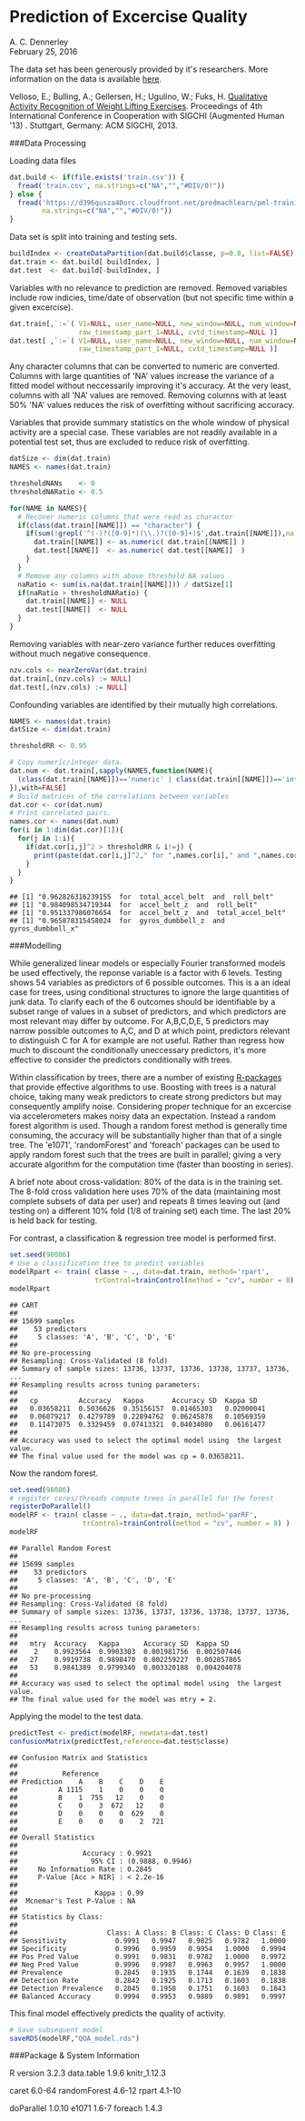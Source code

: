 # Prediction of Excercise Quality
A. C. Dennerley  
February 25, 2016  



The data set has been generously provided by it's researchers.  More information on the data is available <a href="http://groupware.les.inf.puc-rio.br/har">here</a>.  

Velloso, E.; Bulling, A.; Gellersen, H.; Ugulino, W.; Fuks, H. <a href="http://groupware.les.inf.puc-rio.br/work.jsf?p1=11201">Qualitative Activity Recognition of Weight Lifting Exercises</a>. Proceedings of 4th International Conference in Cooperation with SIGCHI (Augmented Human '13) . Stuttgart, Germany: ACM SIGCHI, 2013. 

###Data Processing

Loading data files


```r
dat.build <- if(file.exists('train.csv')) {
  fread('train.csv', na.strings=c("NA","","#DIV/0!"))
} else {
  fread('https://d396qusza40orc.cloudfront.net/predmachlearn/pml-training.csv',
        na.strings=c("NA","","#DIV/0!"))
}
```

Data set is split into training and testing sets.


```r
buildIndex <- createDataPartition(dat.build$classe, p=0.8, list=FALSE)
dat.train <- dat.build[ buildIndex, ]
dat.test  <- dat.build[-buildIndex, ]
```

Variables with no relevance to prediction are removed.  Removed variables include row indicies, time/date of observation (but not specific time within a given excercise).


```r
dat.train[,`:=`( V1=NULL, user_name=NULL, new_window=NULL, num_window=NULL,
                 raw_timestamp_part_1=NULL, cvtd_timestamp=NULL )]
dat.test[ ,`:=`( V1=NULL, user_name=NULL, new_window=NULL, num_window=NULL,
                 raw_timestamp_part_1=NULL, cvtd_timestamp=NULL )]
```

Any character columns that can be converted to numeric are converted.  Columns with large quantities of 'NA' values increase the variance of a fitted model without neccessarily improving it's accuracy.  At the very least, columns with all 'NA' values are removed.  Removing columns with at least 50% 'NA' values reduces the risk of overfitting without sacrificing accuracy.

Variables that provide summary statistics on the whole window of physical activity are a special case.  These variables are not readily available in a potential test set, thus are excluded to reduce risk of overfitting.


```r
datSize <- dim(dat.train)
NAMES <- names(dat.train)

thresholdNANs    <- 0
thresholdNARatio <- 0.5

for(NAME in NAMES){
  # Recover numeric columns that were read as character
  if(class(dat.train[[NAME]]) == "character") {
    if(sum(!grepl('^(-)?([0-9]*)(\\.)?([0-9]+)$',dat.train[[NAME]]),na.rm=TRUE) == thresholdNANs) {
      dat.train[[NAME]] <- as.numeric( dat.train[[NAME]] )
      dat.test[[NAME]]  <- as.numeric( dat.test[[NAME]]  )
    }
  }
  # Remove any columns with above threshold NA values
  naRatio <- sum(is.na(dat.train[[NAME]])) / datSize[1]
  if(naRatio > thresholdNARatio) {
    dat.train[[NAME]] <- NULL
    dat.test[[NAME]]  <- NULL
  }
}
```

Removing variables with near-zero variance further reduces overfitting without much negative consequence.


```r
nzv.cols <- nearZeroVar(dat.train)
dat.train[,(nzv.cols) := NULL]
dat.test[,(nzv.cols) := NULL]
```

Confounding variables are identified by their mutually high correlations.


```r
NAMES <- names(dat.train)
datSize <- dim(dat.train)

thresholdRR <- 0.95

# Copy numeric/integer data.
dat.num <- dat.train[,sapply(NAMES,function(NAME){
  (class(dat.train[[NAME]])=='numeric' | class(dat.train[[NAME]])=='integer')
}),with=FALSE]
# Build matrices of the correlations between variables
dat.cor <- cor(dat.num)
# Print correlated pairs.
names.cor <- names(dat.num)
for(i in 1:dim(dat.cor)[1]){
  for(j in 1:i){
    if(dat.cor[i,j]^2 > thresholdRR & i!=j) {
      print(paste(dat.cor[i,j]^2," for ",names.cor[i]," and ",names.cor[j]))
    }
  }
}
```

```
## [1] "0.962826316239155  for  total_accel_belt  and  roll_belt"
## [1] "0.984098534719344  for  accel_belt_z  and  roll_belt"
## [1] "0.951337986076654  for  accel_belt_z  and  total_accel_belt"
## [1] "0.965878315458024  for  gyros_dumbbell_z  and  gyros_dumbbell_x"
```

###Modelling

While generalized linear models or especially Fourier transformed models be used effectively, the reponse variable is a factor with 6 levels.  Testing shows 54 variables as predictors of 6 possible outcomes.  This is a an ideal case for trees, using conditional structures to ignore the large quantities of junk data.  To clarify each of the 6 outcomes should be identifiable by a subset range of values in a subset of predictors, and which predictors are most relevant may differ by outcome.  For A,B,C,D,E, 5 predictors may narrow possible outcomes to A,C, and D at which point, predictors relevant to distinguish C for A for example are not useful.  Rather than regress how much to discount the conditionally uneccessary predictors, it's more effective to consider the predictors conditionally with trees.  

Within classification by trees, there are a number of existing <a href="http://topepo.github.io/caret/modelList.html">R-packages</a> that provide effective algorithms to use.  Boosting with trees is a natural choice, taking many weak predictors to create strong predictors but may consequently amplify noise.  Considering proper technique for an excercise via accelerometers makes noisy data an expectation.  Instead a random forest algorithm is used.  Though a random forest method is generally time consuming, the accuracy will be substantially higher than that of a single tree.  The 'e1071', 'randomForest' and 'foreach' packages can be used to apply random forest such that the trees are built in parallel; giving a very accurate algorithm for the computation time (faster than boosting in series).

A brief note about cross-validation:  80% of the data is in the training set.  The 8-fold cross validation here uses 70% of the data (maintaining most complete subsets of data per user) and repeats 8 times leaving out (and testing on) a different 10% fold (1/8 of training set) each time.  The last 20% is held back for testing.

For contrast, a classification & regression tree model is performed first.


```r
set.seed(98086)
# Use a classification tree to predict variables
modelRpart <- train( classe ~ ., data=dat.train, method='rpart',
                     trControl=trainControl(method = "cv", number = 8) )
modelRpart
```

```
## CART 
## 
## 15699 samples
##    53 predictors
##     5 classes: 'A', 'B', 'C', 'D', 'E' 
## 
## No pre-processing
## Resampling: Cross-Validated (8 fold) 
## Summary of sample sizes: 13736, 13737, 13736, 13738, 13737, 13736, ... 
## Resampling results across tuning parameters:
## 
##   cp          Accuracy   Kappa       Accuracy SD  Kappa SD  
##   0.03658211  0.5036626  0.35156157  0.01465303   0.02000041
##   0.06079217  0.4279789  0.22894762  0.06245878   0.10569359
##   0.11473075  0.3329459  0.07413321  0.04034080   0.06161477
## 
## Accuracy was used to select the optimal model using  the largest value.
## The final value used for the model was cp = 0.03658211.
```

Now the random forest.


```r
set.seed(98086)
# register cores/threads compute trees in parallel for the forest
registerDoParallel()
modelRF <- train( classe ~ ., data=dat.train, method='parRF',
                  trControl=trainControl(method = "cv", number = 8) )
modelRF
```

```
## Parallel Random Forest 
## 
## 15699 samples
##    53 predictors
##     5 classes: 'A', 'B', 'C', 'D', 'E' 
## 
## No pre-processing
## Resampling: Cross-Validated (8 fold) 
## Summary of sample sizes: 13736, 13737, 13736, 13738, 13737, 13736, ... 
## Resampling results across tuning parameters:
## 
##   mtry  Accuracy   Kappa      Accuracy SD  Kappa SD   
##    2    0.9923564  0.9903303  0.001981756  0.002507446
##   27    0.9919738  0.9898470  0.002259227  0.002857865
##   53    0.9841389  0.9799340  0.003320188  0.004204078
## 
## Accuracy was used to select the optimal model using  the largest value.
## The final value used for the model was mtry = 2.
```

Applying the model to the test data.


```r
predictTest <- predict(modelRF, newdata=dat.test)
confusionMatrix(predictTest,reference=dat.test$classe)
```

```
## Confusion Matrix and Statistics
## 
##           Reference
## Prediction    A    B    C    D    E
##          A 1115    1    0    0    0
##          B    1  755   12    0    0
##          C    0    3  672   12    0
##          D    0    0    0  629    0
##          E    0    0    0    2  721
## 
## Overall Statistics
##                                           
##                Accuracy : 0.9921          
##                  95% CI : (0.9888, 0.9946)
##     No Information Rate : 0.2845          
##     P-Value [Acc > NIR] : < 2.2e-16       
##                                           
##                   Kappa : 0.99            
##  Mcnemar's Test P-Value : NA              
## 
## Statistics by Class:
## 
##                      Class: A Class: B Class: C Class: D Class: E
## Sensitivity            0.9991   0.9947   0.9825   0.9782   1.0000
## Specificity            0.9996   0.9959   0.9954   1.0000   0.9994
## Pos Pred Value         0.9991   0.9831   0.9782   1.0000   0.9972
## Neg Pred Value         0.9996   0.9987   0.9963   0.9957   1.0000
## Prevalence             0.2845   0.1935   0.1744   0.1639   0.1838
## Detection Rate         0.2842   0.1925   0.1713   0.1603   0.1838
## Detection Prevalence   0.2845   0.1958   0.1751   0.1603   0.1843
## Balanced Accuracy      0.9994   0.9953   0.9889   0.9891   0.9997
```

This final model effectively predicts the quality of activity.


```r
# Save subsequent model
saveRDS(modelRF,"QOA_model.rds")
```

###Package & System Information

R version 3.2.3    data.table 1.9.6    knitr_1.12.3

caret 6.0-64    randomForest 4.6-12    rpart 4.1-10

doParallel 1.0.10    e1071 1.6-7    foreach 1.4.3
